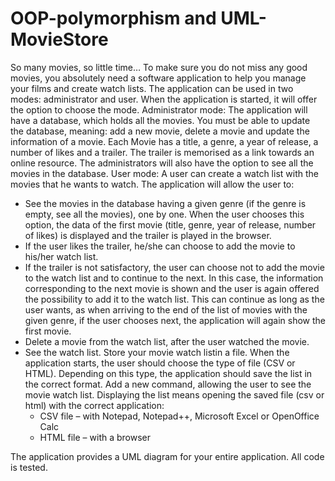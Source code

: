 # OOP-polymorphism and UML-MovieStore

So many movies, so little time… To make sure you do not miss any good movies, you absolutely need a
software application to help you manage your films and create watch lists. The application can be used
in two modes: administrator and user. When the application is started, it will offer the option to choose
the mode.
Administrator mode: The application will have a database, which holds all the movies. You must be
able to update the database, meaning: add a new movie, delete a movie and update the information of
a movie. Each Movie has a title, a genre, a year of release, a number of likes and a trailer. The trailer is
memorised as a link towards an online resource. The administrators will also have the option to see all
the movies in the database.
User mode: A user can create a watch list with the movies that he wants to watch. The application will
allow the user to:

- See the movies in the database having a given genre (if the genre is empty, see all the
movies), one by one. When the user chooses this option, the data of the first movie (title,
genre, year of release, number of likes) is displayed and the trailer is played in the browser.
- If the user likes the trailer, he/she can choose to add the movie to his/her watch list.
- If the trailer is not satisfactory, the user can choose not to add the movie to the watch list
and to continue to the next. In this case, the information corresponding to the next movie is
shown and the user is again offered the possibility to add it to the watch list. This can
continue as long as the user wants, as when arriving to the end of the list of movies with the
given genre, if the user chooses next, the application will again show the first movie.
- Delete a movie from the watch list, after the user watched the movie.
- See the watch list.  Store your movie watch listin a file. When the application starts, the user should choose the type of file (CSV or HTML). Depending on this type, the application should save the list in the correct format. Add a new command, allowing the user to see the movie watch list.
Displaying the list means opening the saved file (csv or html) with the correct application:
  * CSV file – with Notepad, Notepad++, Microsoft Excel or OpenOffice Calc
  * HTML file – with a browser


The application provides a UML diagram for your entire application.
All code is tested.
